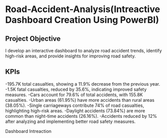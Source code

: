 # Road-Accident-Analysis(Intreactive Dashboard Creation Using PowerBI)
## Project Objective
I develop an interactive dashboard to analyze road accident trends, identify high-risk areas, and provide insights for improving road safety.

## KPIs
-195.7K total casualties, showing a 11.9% decrease from the previous year.
-1.5K fatal casualties, reduced by 35.6%, indicating improved safety measures.
-Cars account for 79.6% of total accidents, with 155.8K casualties.
-Urban areas (61.95%) have more accidents than rural areas (38.05%).
-Single carriageways contribute 74% of road casualties, highlighting high-risk areas.
-Daylight accidents (73.84%) are more common than night-time accidents (26.16%).
-Accidents reduced by 12% after analyzing and implementing better road safety measures.

Dashboard Intreaction 
